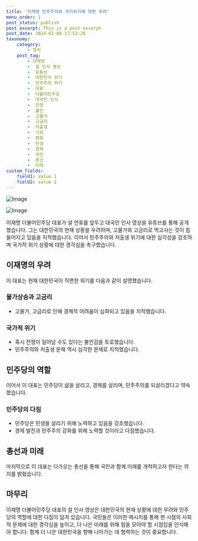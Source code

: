 ```yaml
---
title: '이재명 민주주의와 국가위기에 대한 우려'
menu_order: 1
post_status: publish
post_excerpt: This is a post excerpt
post_date: 2024-02-08 17:53:26
taxonomy:
    category:
        - 정치
    post_tag:
        - 이재명
        -  설 인사 영상
        -  유튜브
        -  대한민국 위기
        -  민주주의 위기
        -  대표
        -  더불어민주당
        -  대국민 인사
        -  전쟁
        -  불안
        -  고물가
        -  고금리
        -  저출생
        -  기회
        -  평화
        -  민생
        -  경제
        -  국민
        -  총선
        -  미래
custom_fields:
    field1: value 1
    field2: value 2
---
```


![Image](https://imgnews.pstatic.net/image/015/2024/02/08/0004946792_001_20240208144907829.jpg?type=w647)

![Image](https://imgnews.pstatic.net/image/015/2024/02/08/0004946792_002_20240208144907849.jpg?type=w647)

이재명 더불어민주당 대표가 설 연휴를 앞두고 대국민 인사 영상을 유튜브를 통해 공개했습니다. 그는 대한민국의 현재 상황을 우려하며, 고물가와 고금리로 먹고사는 것이 힘들어지고 있음을 지적했습니다. 이어서 민주주의와 저출생 위기에 대한 심각성을 강조하며 국가적 위기 상황에 대한 경각심을 촉구했습니다. 
## 이재명의 우려
이 대표는 현재 대한민국이 직면한 위기를 다음과 같이 설명했습니다. 
### 물가상승과 고금리
- 고물가, 고금리로 인해 경제적 어려움이 심화되고 있음을 지적했습니다.
### 국가적 위기
- 혹시 전쟁이 일어날 수도 있다는 불안감을 토로했습니다.
- 민주주의와 저출생 문제 역시 심각한 문제로 지적했습니다.
## 민주당의 역할
이어서 이 대표는 민주당이 삶을 살리고, 경제를 살리며, 민주주의를 되살리겠다고 약속했습니다. 
### 민주당의 다짐
- 민주당은 민생을 살리기 위해 노력하고 있음을 강조했습니다.
- 경제 발전과 민주주의 강화를 위해 노력할 것이라고 다짐했습니다.
## 총선과 미래
마지막으로 이 대표는 다가오는 총선을 통해 국민과 함께 미래를 개척하고자 한다는 의지를 밝혔습니다.
## 마무리
이재명 더불어민주당 대표의 설 인사 영상은 대한민국의 현재 상황에 대한 우려와 민주당의 역할에 대한 다짐이 담겨 있습니다. 국민들은 이러한 메시지를 통해 현 시점의 사회적 문제에 대한 경각심을 높이고, 더 나은 미래를 위해 힘을 모아야 할 시점임을 인식해야 합니다. 함께 더 나은 대한민국을 향해 나아가는 데 협력하는 것이 중요합니다.
